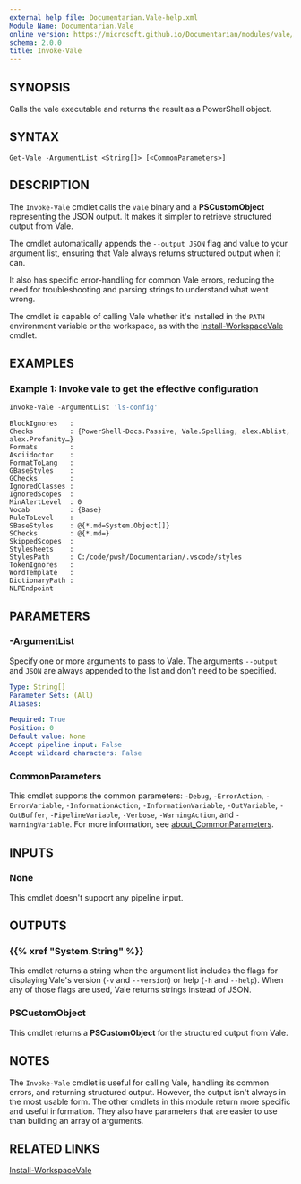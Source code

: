 ```yaml
---
external help file: Documentarian.Vale-help.xml
Module Name: Documentarian.Vale
online version: https://microsoft.github.io/Documentarian/modules/vale/reference/cmdlets/invoke-vale
schema: 2.0.0
title: Invoke-Vale
---
```


## SYNOPSIS

Calls the vale executable and returns the result as a PowerShell object.

## SYNTAX

```
Get-Vale -ArgumentList <String[]> [<CommonParameters>]
```

## DESCRIPTION

The `Invoke-Vale` cmdlet calls the `vale` binary and a **PSCustomObject** representing the JSON
output. It makes it simpler to retrieve structured output from Vale.

The cmdlet automatically appends the `--output JSON` flag and value to your argument list, ensuring
that Vale always returns structured output when it can.

It also has specific error-handling for common Vale errors, reducing the need for troubleshooting
and parsing strings to understand what went wrong.

The cmdlet is capable of calling Vale whether it's installed in the `PATH` environment variable or
the workspace, as with the [Install-WorkspaceVale][01] cmdlet.

## EXAMPLES

### Example 1: Invoke vale to get the effective configuration

```powershell
Invoke-Vale -ArgumentList 'ls-config'
```

```output
BlockIgnores   :
Checks         : {PowerShell-Docs.Passive, Vale.Spelling, alex.Ablist, alex.Profanity…}
Formats        :
Asciidoctor    :
FormatToLang   :
GBaseStyles    :
GChecks        :
IgnoredClasses :
IgnoredScopes  :
MinAlertLevel  : 0
Vocab          : {Base}
RuleToLevel    :
SBaseStyles    : @{*.md=System.Object[]}
SChecks        : @{*.md=}
SkippedScopes  :
Stylesheets    :
StylesPath     : C:/code/pwsh/Documentarian/.vscode/styles
TokenIgnores   :
WordTemplate   :
DictionaryPath :
NLPEndpoint
```

## PARAMETERS

### -ArgumentList

Specify one or more arguments to pass to Vale. The arguments `--output` and `JSON` are always
appended to the list and don't need to be specified.

```yaml
Type: String[]
Parameter Sets: (All)
Aliases:

Required: True
Position: 0
Default value: None
Accept pipeline input: False
Accept wildcard characters: False
```

### CommonParameters

This cmdlet supports the common parameters: `-Debug`, `-ErrorAction`, `-ErrorVariable`,
`-InformationAction`, `-InformationVariable`, `-OutVariable`, `-OutBuffer`, `-PipelineVariable`,
`-Verbose`, `-WarningAction`, and `-WarningVariable`. For more information, see
[about_CommonParameters][acp].

## INPUTS

### None

This cmdlet doesn't support any pipeline input.

## OUTPUTS

### {{% xref "System.String" %}}

This cmdlet returns a string when the argument list includes the flags for displaying Vale's
version (`-v` and `--version`) or help (`-h` and `--help`). When any of those flags are used, Vale
returns strings instead of JSON.

### PSCustomObject

This cmdlet returns a **PSCustomObject** for the structured output from Vale.

## NOTES

The `Invoke-Vale` cmdlet is useful for calling Vale, handling its common errors, and returning
structured output. However, the output isn't always in the most usable form. The other cmdlets in
this module return more specific and useful information. They also have parameters that are easier
to use than building an array of arguments.

## RELATED LINKS

[Install-WorkspaceVale][01]

<!-- Link reference definitions -->
[01]: ../install-workspacevale
[acp]: http://go.microsoft.com/fwlink/?LinkID=113216
